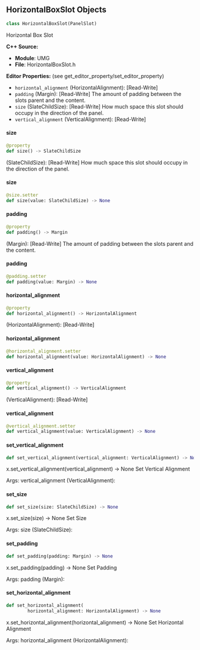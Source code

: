 ## HorizontalBoxSlot Objects

```python
class HorizontalBoxSlot(PanelSlot)
```

Horizontal Box Slot

**C++ Source:**

- **Module**: UMG
- **File**: HorizontalBoxSlot.h

**Editor Properties:** (see get_editor_property/set_editor_property)

- ``horizontal_alignment`` (HorizontalAlignment):  [Read-Write]
- ``padding`` (Margin):  [Read-Write] The amount of padding between the slots parent and the content.
- ``size`` (SlateChildSize):  [Read-Write] How much space this slot should occupy in the direction of the panel.
- ``vertical_alignment`` (VerticalAlignment):  [Read-Write]

<a id="unreal.HorizontalBoxSlot.size"></a>

#### size

```python
@property
def size() -> SlateChildSize
```

(SlateChildSize):  [Read-Write] How much space this slot should occupy in the direction of the panel.

<a id="unreal.HorizontalBoxSlot.size"></a>

#### size

```python
@size.setter
def size(value: SlateChildSize) -> None
```

<a id="unreal.HorizontalBoxSlot.padding"></a>

#### padding

```python
@property
def padding() -> Margin
```

(Margin):  [Read-Write] The amount of padding between the slots parent and the content.

<a id="unreal.HorizontalBoxSlot.padding"></a>

#### padding

```python
@padding.setter
def padding(value: Margin) -> None
```

<a id="unreal.HorizontalBoxSlot.horizontal_alignment"></a>

#### horizontal_alignment

```python
@property
def horizontal_alignment() -> HorizontalAlignment
```

(HorizontalAlignment):  [Read-Write]

<a id="unreal.HorizontalBoxSlot.horizontal_alignment"></a>

#### horizontal_alignment

```python
@horizontal_alignment.setter
def horizontal_alignment(value: HorizontalAlignment) -> None
```

<a id="unreal.HorizontalBoxSlot.vertical_alignment"></a>

#### vertical_alignment

```python
@property
def vertical_alignment() -> VerticalAlignment
```

(VerticalAlignment):  [Read-Write]

<a id="unreal.HorizontalBoxSlot.vertical_alignment"></a>

#### vertical_alignment

```python
@vertical_alignment.setter
def vertical_alignment(value: VerticalAlignment) -> None
```

<a id="unreal.HorizontalBoxSlot.set_vertical_alignment"></a>

#### set_vertical_alignment

```python
def set_vertical_alignment(vertical_alignment: VerticalAlignment) -> None
```

x.set_vertical_alignment(vertical_alignment) -> None
Set Vertical Alignment

Args:
    vertical_alignment (VerticalAlignment):

<a id="unreal.HorizontalBoxSlot.set_size"></a>

#### set_size

```python
def set_size(size: SlateChildSize) -> None
```

x.set_size(size) -> None
Set Size

Args:
    size (SlateChildSize):

<a id="unreal.HorizontalBoxSlot.set_padding"></a>

#### set_padding

```python
def set_padding(padding: Margin) -> None
```

x.set_padding(padding) -> None
Set Padding

Args:
    padding (Margin):

<a id="unreal.HorizontalBoxSlot.set_horizontal_alignment"></a>

#### set_horizontal_alignment

```python
def set_horizontal_alignment(
        horizontal_alignment: HorizontalAlignment) -> None
```

x.set_horizontal_alignment(horizontal_alignment) -> None
Set Horizontal Alignment

Args:
    horizontal_alignment (HorizontalAlignment):

<a id="unreal.Image"></a>
